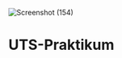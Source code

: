 ![Screenshot (154)](https://user-images.githubusercontent.com/81241228/116885104-b2619480-ac51-11eb-99c8-6cff4130e635.png)
# UTS-Praktikum
